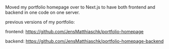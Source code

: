 Moved my portfolio homepage over to Next.js to have both frontend and backend in one code on one server.


previous versions of my portfolio:

frontend:
https://github.com/JensMatthiaschk/portfolio-homepage

backend:
https://github.com/JensMatthiaschk/portfolio-homepage-backend
